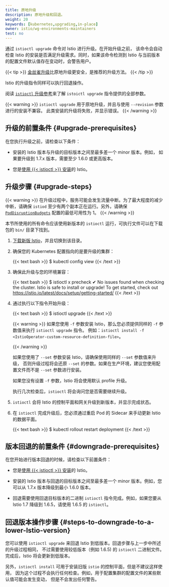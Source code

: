 ```yaml
---
title: 原地升级
description: 原地升级和回退。
weight: 20
keywords: [kubernetes,upgrading,in-place]
owner: istio/wg-environments-maintainers
test: no
---
```


通过 `istioctl upgrade` 命令对 Istio 进行升级。在开始升级之前，
该命令会自动检查 Istio 的安装是否满足升级需求。同时，如果该命令检测到
Istio 与当前版本的配置文件默认值存在变动时，会警告用户。

{{< tip >}}
[金丝雀升级](/zh/docs/setup/upgrade/canary/)比原地升级更安全，是推荐的升级方法。
{{< /tip >}}

Istio 的升级指令同样可以执行回退操作。

阅读 [`istioctl` 升级参考](/zh/docs/reference/commands/istioctl/#istioctl-upgrade)来了解
`istoictl upgrade` 指令提供的全部参数。

{{< warning >}}
`istioctl upgrade` 用于原地升级，并且与使用 `--revision` 参数进行的安装不兼容。
此类安装的升级将失败，并显示错误。
{{< /warning >}}

## 升级的前置条件  {#upgrade-prerequisites}

在您执行升级之前，请检查以下条件：

* 安装的 Istio 版本与升级的目标版本之间至最多差一个 minor 版本。例如，
  如果要升级到 1.7.x 版本，需要至少 1.6.0 或更高版本。

* 您是[使用 {{< istioctl >}} 安装](/zh/docs/setup/install/istioctl/)的 Istio。

## 升级步骤  {#upgrade-steps}

{{< warning >}}
在升级过程中，服务可能会发生流量中断。为了最大程度的减少中断，请确保 `istiod`
至少有两个副本正在运行。另外，请确保 [`PodDisruptionBudgets`](https://kubernetes.io/zh-cn/docs/tasks/run-application/configure-pdb/)
配置的最低可用性为 1。
{{< /warning >}}

本节所使用的所有命令应该使用新版本的 `istioctl` 运行，可执行文件可以在下载包的 `bin/` 目录下找到。

1. [下载新版 Istio](/zh/docs/setup/getting-started/#download)，并且切换到该目录。

1. 确保您的 Kubernetes 配置指向的是要升级的集群：

    {{< text bash >}}
    $ kubectl config view
    {{< /text >}}

1. 确保此升级与您的环境兼容：

    {{< text bash >}}
    $ istioctl x precheck
    ✔ No issues found when checking the cluster. Istio is safe to install or upgrade!
    To get started, check out https://istio.io/latest/docs/setup/getting-started/
    {{< /text >}}

1. 通过执行以下指令开始升级：

    {{< text bash >}}
    $ istioctl upgrade
    {{< /text >}}

    {{< warning >}}
    如果您使用 `-f` 参数安装 Istio，那么您必须提供同样的 `-f` 参数值来执行 `istioctl upgrade` 指令。
    例如：`istioctl install -f <IstioOperator-custom-resource-definition-file>`。

    {{< /warning >}}

    如果您使用了 `--set` 参数安装 Istio，请确保使用同样的 `--set` 参数值来升级，
    否则升级过程将会还原 `--set` 的参数。如果在生产环境，建议您使用配置文件而不是 `--set` 参数进行安装。

    如果您没有设置 `-f` 参数，Istio 将会使用默认 profile 升级。

    执行几次检查后，`istioctl` 将会询问您是否需要继续升级。

1. `istioctl` 会将 Istio 的控制平面和网关升级到新版本，并显示完成状态。

1. 在 `istioctl` 完成升级后，您必须通过重启 Pod 的 Sidecar 来手动更新 Istio 的数据平面。

    {{< text bash >}}
    $ kubectl rollout restart deployment
    {{< /text >}}

## 版本回退的前置条件  {#downgrade-prerequisites}

在您开始进行版本回退的时候，请检查以下前置条件：

* 您是[使用 {{< istioctl >}} 安装](/zh/docs/setup/install/istioctl/)的 Istio。

* 安装的 Istio 版本与回退的目标版本之间至最多差一个 minor 版本。例如，您可以从 1.7.x
  版本降级到最小 1.6.0 版本。

* 回退需要使用回退目标版本的二进制 `istioctl` 指令完成。例如，如果您要从Istio 1.7 降级到
  1.6.5，请使用 1.6.5 的 `istioctl`。

## 回退版本操作步骤  {#steps-to-downgrade-to-a-lower-Istio-version}

您可以使用 `istioctl upgrade` 来回退 Istio 到低版本。回退步骤与上一步中所述的升级过程相同，
不过需要使用较低版本（例如 1.6.5) 的 `istioctl` 二进制文件。完成后，Istio 将会更新到低版本。

另外，`istioctl install` 可用于安装旧版 `istio` 的控制平面，但是不建议这样使用，
因为这个过程不会执行任何检查。例如，用于配置集群的配置文件的某些默认值可能会发生变动，
但是不会发出任何警告。
